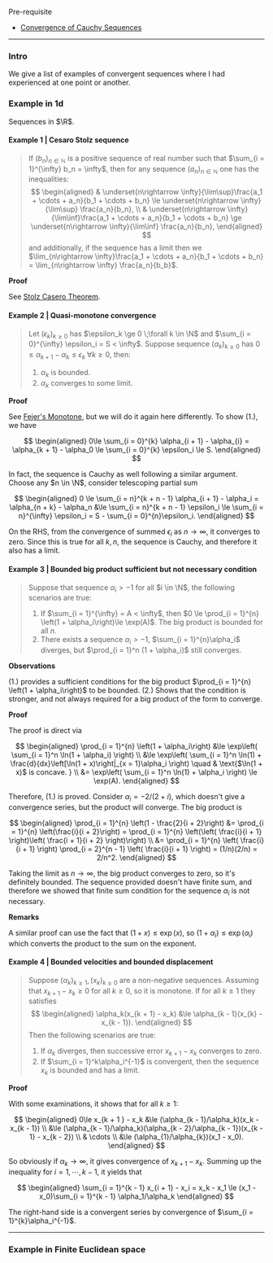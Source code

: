 
Pre-requisite 
- [Convergence of Cauchy Sequences](MATH%20000%20Math%20Essential/Analysis/Convergence%20of%20Cauchy%20Sequences.md)


---
### **Intro**

We give a list of examples of convergent sequences where I had experienced at one point or another. 



### **Example in 1d**

Sequences in $\R$. 

#### **Example 1 | Cesaro Stolz sequence**
> If $(b_n)_{n\in \mathbb N}$ is a positive sequence of real number such that $\sum_{i = 1}^{\infty} b_n = \infty$, then for any sequence $(a_n)_{n\in\mathbb N}$ one has the inequalities: 
> $$
> \begin{aligned}
>   & \underset{n\rightarrow \infty}{\lim\sup}\frac{a_1 + \cdots + a_n}{b_1 + \cdots + b_n} \le 
>   \underset{n\rightarrow \infty}{\lim\sup} \frac{a_n}{b_n}, 
>   \\ 
>   & \underset{n\rightarrow \infty}{\lim\inf}\frac{a_1 + \cdots + a_n}{b_1 + \cdots + b_n} \ge 
>   \underset{n\rightarrow \infty}{\lim\inf} \frac{a_n}{b_n}, 
> \end{aligned}
> $$
> and additionally, if the sequence has a limit then we $\lim_{n\rightarrow \infty}\frac{a_1 + \cdots + a_n}{b_1 + \cdots + b_n} = \lim_{n\rightarrow \infty} \frac{a_n}{b_b}$. 

**Proof**

See [Stolz Casero Theorem](MATH%20000%20Math%20Essential/Analysis/Stolz%20Casero%20Theorem.md). 


#### **Example 2 | Quasi-monotone convergence**
> Let $(\epsilon_k)_{k \ge 0}$ has $\epsilon_k \ge 0 \;\forall k \in \N$ and $\sum_{i = 0}^{\infty} \epsilon_i = S < \infty$. 
> Suppose sequence $(\alpha_k)_{k \ge 0}$ has $0 \le\alpha_{k + 1} - \alpha_k \le \epsilon_k \; \forall k \ge 0$, then: 
> 1. $\alpha_k$ is bounded. 
> 2. $\alpha_k$ converges to some limit. 

**Proof**

See [Fejer's Monotone](AMATH%20516%20Numerical%20Optimizations/Operators%20Theory/Fejer's%20Monotone.md), but we will do it again here differently. 
To show (1.), we have 

$$
\begin{aligned}
    0\le \sum_{i = 0}^{k} \alpha_{i + 1} - \alpha_{i} = \alpha_{k + 1} - \alpha_0 \le 
    \sum_{i = 0}^{k} \epsilon_i \le S. 
\end{aligned}
$$

In fact, the sequence is Cauchy as well following a similar argument. 
Choose any $n \in \N$, consider telescoping partial sum 

$$
\begin{aligned}
    0 \le \sum_{i = n}^{k + n - 1} \alpha_{i + 1} - \alpha_i
    = \alpha_{n + k} - \alpha_n 
    &\le \sum_{i = n}^{k + n - 1} \epsilon_i 
    \le \sum_{i = n}^{\infty} \epsilon_i = S - \sum_{i = 0}^{n}\epsilon_i. 
\end{aligned}
$$

On the RHS, from the convergence of summed $\epsilon_i$ as $n\rightarrow \infty$, it converges to zero. 
Since this is true for all $k, n$, the sequence is Cauchy, and therefore it also has a limit. 


#### **Example 3 | Bounded big product sufficient but not necessary condition**
> Suppose that sequence $\alpha_i > -1$ for all $i \in \N$, the following scenarios are true: 
> 1. If $\sum_{i = 1}^{\infty} = A < \infty$, then $0 \le \prod_{i = 1}^{n} \left(1 + \alpha_i\right)\le \exp(A)$. The big product is bounded for all $n$. 
> 2. There exists a sequence $\alpha_i > -1$, $\sum_{i = 1}^{n}\alpha_i$ diverges, but $\prod_{i = 1}^n (1 + \alpha_i)$ still converges. 

**Observations**

(1.) provides a sufficient conditions for the big product $\prod_{i = 1}^{n} \left(1 + \alpha_i\right)$ to be bounded. 
(2.) Shows that the condition is stronger, and not always required for a big product of the form to converge. 

**Proof**

The proof is direct via 

$$
\begin{aligned}
    \prod_{i = 1}^{n} \left(1 + \alpha_i\right)
    &\le \exp\left(
        \sum_{i = 1}^n \ln(1 + \alpha_i)
    \right)
    \\
    &\le \exp\left(
        \sum_{i = 1}^n \ln(1) + \frac{d}{dx}\left[\ln(1 + x)\right|_{x = 1}\alpha_i
    \right) \quad & \text{$\ln(1 + x)$ is concave. }
    \\
    &=
    \exp\left(
        \sum_{i = 1}^n \ln(1) + \alpha_i
    \right)
    \le \exp(A). 
\end{aligned}
$$

Therefore, (1.) is proved. 
Consider $\alpha_i = - 2/(2 + i)$, which doesn't give a convergence series, but the product will converge. 
The big product is 

$$
\begin{aligned}
    \prod_{i = 1}^{n} \left(1 - \frac{2}{i + 2}\right)
    &= \prod_{i = 1}^{n} \left(\frac{i}{i + 2}\right) = 
    \prod_{i = 1}^{n} \left(\left(
        \frac{i}{i + 1}
    \right)\left(
        \frac{i + 1}{i + 2}
    \right)\right)
    \\
    &= 
    \prod_{i = 1}^{n} \left(
        \frac{i}{i + 1}
    \right)
    \prod_{i = 2}^{n - 1} \left(
        \frac{i}{i + 1}
    \right)
    = (1/n)(2/n) = 2/n^2. 
\end{aligned}
$$

Taking the limit as $n \rightarrow \infty$, the big product converges to zero, so it's definitely bounded. 
The sequence provided doesn't have finite sum, and therefore we showed that finite sum condition for the sequence $\alpha_i$ is not necessary. 


**Remarks**

A similar proof can use the fact that $(1 + x) \le \exp(x)$, so $(1 + \alpha_i) \le \exp(\alpha_i)$ which converts the product to the sum on the exponent. 


#### **Example 4 | Bounded velocities and bounded displacement**
> Suppose $(\alpha_k)_{k \ge 1}, (x_k)_{k \ge 0}$ are a non-negative sequences. 
> Assuming that $x_{k + 1} - x_k \ge 0$ for all $k \ge 0$, so it is monotone.
> If for all $k \ge 1$ they satisfies
> $$
> \begin{aligned}
>     \alpha_k(x_{k + 1} - x_k) 
>     &\le 
>     \alpha_{k - 1}(x_{k} - x_{k - 1}). 
> \end{aligned}
> $$
> Then the following scenarios are true: 
> 1. If $\alpha_k$ diverges, then successive error $x_{k + 1} - x_k$ converges to zero. 
> 2. If $\sum_{i = 1}^k\alpha_i^{-1}$ is convergent, then the sequence $x_k$ is bounded and has a limit. 


**Proof**

With some examinations, it shows that for all $k \ge 1$: 

$$
\begin{aligned}
    0\le x_{k + 1 } - x_k &\le (\alpha_{k - 1}/\alpha_k)(x_k - x_{k - 1})
    \\
    &\le (\alpha_{k - 1}/\alpha_k)(\alpha_{k - 2}/\alpha_{k - 1})(x_{k - 1} - x_{k - 2})
    \\
    & \cdots
    \\
    &\le (\alpha_{1}/\alpha_{k})(x_1 - x_0). 
\end{aligned}
$$

So obviously if $\alpha_k \rightarrow \infty$, it gives convergence of $x_{k +1} - x_k$. 
Summing up the inequality for $i = 1, \cdots, k - 1$, it yields that 

$$
\begin{aligned}
    \sum_{i = 1}^{k - 1} x_{i + 1} - x_i = x_k - x_1 \le
    (x_1 - x_0)\sum_{i = 1}^{k - 1} \alpha_1/\alpha_k
\end{aligned}
$$

The right-hand side is a convergent series by convergence of $\sum_{i = 1}^{k}\alpha_i^{-1}$. 


---
### **Example in Finite Euclidean space**

